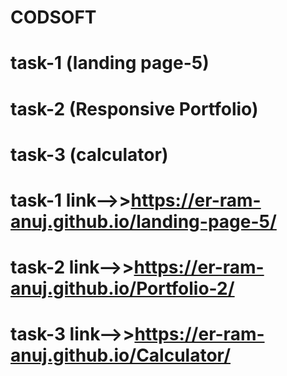 # CODSOFT
# task-1 (landing page-5)
# task-2 (Responsive Portfolio)
# task-3 (calculator)
# task-1 link-->>https://er-ram-anuj.github.io/landing-page-5/
# task-2 link-->>https://er-ram-anuj.github.io/Portfolio-2/
# task-3 link-->>https://er-ram-anuj.github.io/Calculator/
